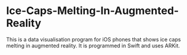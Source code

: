 # Ice-Caps-Melting-In-Augmented-Reality
This is a data visualisation program for iOS phones that shows ice caps melting in augmented reality. It is programmed in Swift and uses ARKit.
